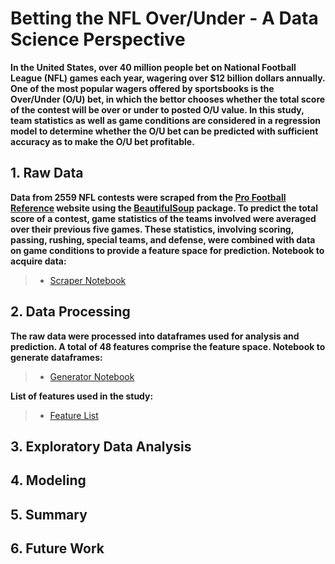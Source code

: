 # Betting the NFL Over/Under - A Data Science Perspective #

**In the United States, over 40 million people bet on National Football League (NFL) games each year, wagering over $12 billion dollars annually. One of the most popular wagers offered by sportsbooks is the Over/Under (O/U) bet, in which the bettor chooses whether the total score of the contest will be over or under to posted O/U value. In this study, team statistics as well as game conditions are considered in a regression model to determine whether the O/U bet can be predicted with sufficient accuracy as to make the O/U bet profitable.**

## 1. Raw Data ##
**Data from 2559 NFL contests were scraped from the [Pro Football Reference](https://www.pro-football-reference.com/) website using the [BeautifulSoup](https://www.crummy.com/software/BeautifulSoup/bs4/doc/) package. To predict the total score of a contest, game statistics of the teams involved were averaged over their previous five games. These statistics, involving scoring, passing, rushing, special teams, and defense, were combined with data on game conditions to provide a feature space for prediction.
Notebook to acquire data:**
> * [Scraper Notebook](https://github.com/titansat74/NFL_Over_Under/blob/main/notebooks/nfl_scraper.ipynb)
> 
## 2. Data Processing ##
**The raw data were processed into dataframes used for analysis and prediction. A total of 48 features comprise the feature space.
Notebook to generate dataframes:**
> * [Generator Notebook](https://github.com/titansat74/NFL_Over_Under/blob/main/notebooks/nfl_generator.ipynb)

**List of features used in the study:**
> * [Feature List](https://github.com/titansat74/NFL_Over_Under/blob/main/docs/NFL%20Over_Under%20Features.pdf)

## 3. Exploratory Data Analysis ##

## 4. Modeling ##

## 5. Summary ##

## 6. Future Work ##

